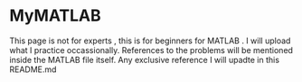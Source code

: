 # MyMATLAB
This page is not for experts , this is for beginners for MATLAB .
I will upload what I practice occassionally. 
References to the problems will be mentioned inside the MATLAB file itself.
Any exclusive reference I will upadte in this README.md

